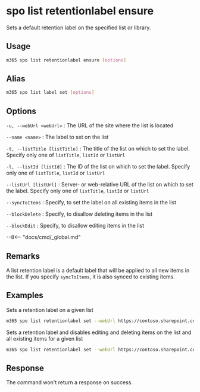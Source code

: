 # spo list retentionlabel ensure

Sets a default retention label on the specified list or library.

## Usage

```sh
m365 spo list retentionlabel ensure [options]
```

## Alias

```sh
m365 spo list label set [options]
```

## Options

`-u, --webUrl <webUrl>`
: The URL of the site where the list is located

`--name <name>`
: The label to set on the list

`-t, --listTitle [listTitle]`
: The title of the list on which to set the label. Specify only one of `listTitle`, `listId` or `listUrl`

`-l, --listId [listId]`
: The ID of the list on which to set the label. Specify only one of `listTitle`, `listId` or `listUrl`

`--listUrl [listUrl]`
: Server- or web-relative URL of the list on which to set the label. Specify only one of `listTitle`, `listId` or `listUrl`

`--syncToItems`
: Specify, to set the label on all existing items in the list

`--blockDelete`
: Specify, to disallow deleting items in the list

`--blockEdit`
: Specify, to disallow editing items in the list

--8<-- "docs/cmd/_global.md"

## Remarks

A list retention label is a default label that will be applied to all new items in the list. If you specify `syncToItems`, it is also synced to existing items. 

## Examples

Sets a retention label on a given list

```sh
m365 spo list retentionlabel set --webUrl https://contoso.sharepoint.com/sites/project-x --listUrl 'Shared Documents' --name 'Some label'
```

Sets a retention label and disables editing and deleting items on the list and all existing items for a given list

```sh
m365 spo list retentionlabel set --webUrl https://contoso.sharepoint.com/sites/project-x --listTitle 'Documents' --name 'Some label' --blockEdit --blockDelete --syncToItems
```

## Response

The command won't return a response on success.
